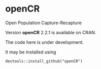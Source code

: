 # openCR
Open Population Capture-Recapture

Version **openCR** 2.2.1 is available on CRAN.

The code here is under development.

It may be installed using
```
devtools::install_github("openCR")
```
